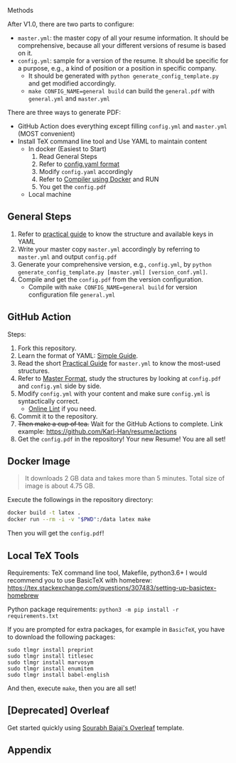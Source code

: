  Methods

After V1.0, there are two parts to configure:

* `master.yml`: the master copy of all your resume information. It should be comprehensive, because all your different versions of resume is based on it.
* `config.yml`: sample for a version of the resume. It should be specific for a purpose, e.g., a kind of position or a position in specific company.
    * It should be generated with `python generate_config_template.py` and get modified accordingly.
    * `make CONFIG_NAME=general build` can build the `general.pdf` with `general.yml` and `master.yml`

There are three ways to generate PDF:

* GitHub Action does everything except filling `config.yml` and `master.yml` (MOST convenient)
* Install TeX command line tool and Use YAML to maintain content
    * In docker (Easiest to Start)
        1. Read General Steps
        2. Refer to [config.yaml format](./format.md#configyml-format)
        3. Modify `config.yaml` accordingly
        4. Refer to [Compiler using Docker](#compile-using-docker) and RUN
        5. You get the `config.pdf`
    * Local machine

## General Steps

1. Refer to [practical guide](../README.md#practical-guide) to know the structure and available keys in YAML
2. Write your master copy `master.yml` accordingly by referring to `master.yml` and output `config.pdf`
3. Generate your comprehensive version, e.g., `config.yml`, by `python generate_config_template.py [master.yml] [version_conf.yml]`.
4. Compile and get the `config.pdf` from the version configuration.
    * Compile with `make CONFIG_NAME=general build` for version configuration file `general.yml`

## GitHub Action

Steps:

1. Fork this repository.
2. Learn the format of YAML: [Simple Guide](https://www.cloudbees.com/blog/yaml-tutorial-everything-you-need-get-started).
3. Read the short [Practical Guide](#practical-guide) for `master.yml` to know the most-used structures.
4. Refer to [Master Format](./format.md#masteryml-master-format), study the structures by looking at `config.pdf` and `config.yml` side by side.
5. Modify `config.yml` with your content and make sure `config.yml` is syntactically correct.
    * [Online Lint](https://www.yamllint.com/) if you need.
6. Commit it to the repository.
7. ~~Then make a cup of tea.~~ Wait for the GitHub Actions to complete. Link example: <https://github.com/Karl-Han/resume/actions>
8. Get the `config.pdf` in the repository! Your new Resume! You are all set!

## Docker Image

> It downloads 2 GB data and takes more than 5 minutes. Total size of image is about 4.75 GB.

Execute the followings in the repository directory:

```sh
docker build -t latex .
docker run --rm -i -v "$PWD":/data latex make
```

Then you will get the `config.pdf`!

## Local TeX Tools

Requirements: TeX command line tool, Makefile, python3.6+
I would recommend you to use BasicTeX with homebrew: <https://tex.stackexchange.com/questions/307483/setting-up-basictex-homebrew>

Python package requirements: `python3 -m pip install -r requirements.txt`

If you are prompted for extra packages, for example in `BasicTeX`, you have to download the following packages:

```shell
sudo tlmgr install preprint
sudo tlmgr install titlesec
sudo tlmgr install marvosym
sudo tlmgr install enumitem
sudo tlmgr install babel-english
```

And then, execute `make`, then you are all set!

## [Deprecated] Overleaf

Get started quickly using [Sourabh Bajaj's Overleaf](https://www.overleaf.com/latex/templates/software-engineer-resume/gqxmqsvsbdjf) template.

## Appendix
